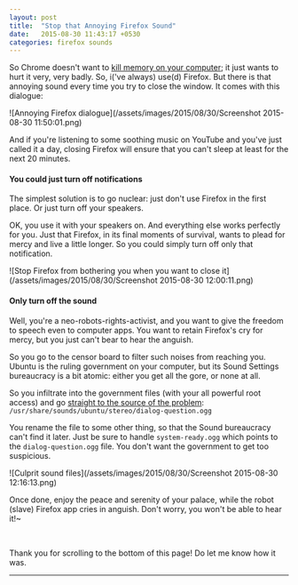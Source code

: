 ```yaml
---
layout: post
title:  "Stop that Annoying Firefox Sound"
date:   2015-08-30 11:43:17 +0530
categories: firefox sounds
---
```


So Chrome doesn't want to [kill memory on your computer][chrome-memory-leak];
it just wants to hurt it very, very badly. So, i('ve always) use(d) Firefox. But
there is that annoying sound every time you try to close the window. It comes
with this dialogue:

![Annoying Firefox dialogue](/assets/images/2015/08/30/Screenshot 2015-08-30 11:50:01.png)

And if you're listening to some soothing music on YouTube and you've just
called it a day, closing Firefox will ensure that you can't sleep at least for
the next 20 minutes.


#### You could just turn off notifications

The simplest solution is to go nuclear: just don't use Firefox in the first
place. Or just turn off your speakers.

OK, you use it with your speakers on. And everything else works perfectly for
you. Just that Firefox, in its final moments of survival, wants to plead for
mercy and live a little longer. So you could simply turn off only that
notification.

![Stop Firefox from bothering you when you want to close it](/assets/images/2015/08/30/Screenshot 2015-08-30 12:00:11.png)

#### Only turn off the sound

Well, you're a neo-robots-rights-activist, and you want to give the freedom to
speech even to computer apps. You want to retain Firefox's cry for mercy, but
you just can't bear to hear the anguish.

So you go to the censor board to filter such noises from reaching you. Ubuntu is
the ruling government on your computer, but its Sound Settings bureaucracy is a
bit atomic: either you get all the gore, or none at all.

So you infiltrate into the government files (with your all powerful root access)
and go [straight to the source of the problem][ubuntu-sound-files]:
`/usr/share/sounds/ubuntu/stereo/dialog-question.ogg`

You rename the file to some other thing, so that the Sound bureaucracy can't
find it later. Just be sure to handle `system-ready.ogg` which points to the
`dialog-question.ogg` file. You don't want the government to get too suspicious.

![Culprit sound files](/assets/images/2015/08/30/Screenshot 2015-08-30 12:16:13.png)

Once done, enjoy the peace and serenity of your palace, while the robot
(slave) Firefox app cries in anguish. Don't worry, you won't be able to hear
it!~





​

Thank you for scrolling to the bottom of this page! Do let me know
how it was.

*******

[chrome-memory-leak]: https://productforums.google.com/forum/#!msg/chrome/Gaq6YhWO2SY/Bm5RYw9ORk4J
[ubuntu-sound-files]: https://ubuntuforums.org/showthread.php?t=1312356&p=8370344&mode=linear#post8370344
